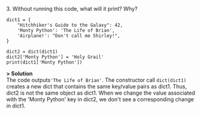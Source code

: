 3\. Without running this code, what will it print? Why?
```
dict1 = {
    "Hitchhiker's Guide to the Galaxy": 42,
    'Monty Python': 'The Life of Brian',
    'Airplane!': "Don't call me Shirley!",
}

dict2 = dict(dict1)
dict2['Monty Python'] = 'Holy Grail'
print(dict1['Monty Python'])
```

**> Solution**\
The code outputs`'The Life of Brian'`. The constructor call `dict(dict1)` creates a new dict that contains the same key/value pairs as dict1. Thus, dict2 is not the same object as dict1. When we change the value associated with the 'Monty Python' key in dict2, we don't see a corresponding change in dict1.